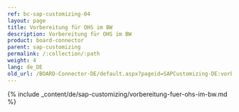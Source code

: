 ```yaml
---
ref: bc-sap-customizing-04
layout: page
title: Vorbereitung für OHS im BW
description: Vorbereitung für OHS im BW
product: board-connector
parent: sap-customizing
permalink: /:collection/:path
weight: 4
lang: de_DE
old_url: /BOARD-Connector-DE/default.aspx?pageid=SAPCustomizing-DE:vorbereitung-fuer-ohs-im-bw	
---
```


{% include _content/de/sap-customizing/vorbereitung-fuer-ohs-im-bw.md  %}